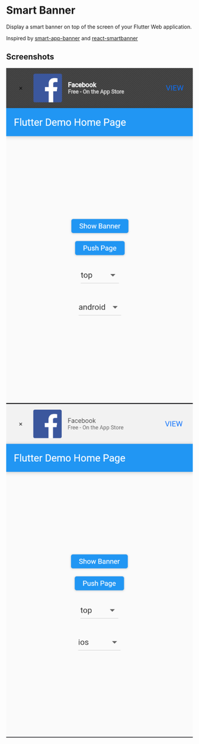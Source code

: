 # Smart Banner

Display a smart banner on top of the screen of your Flutter Web application.

Inspired by [smart-app-banner](https://github.com/kudago/smart-app-banner/) and [react-smartbanner](https://github.com/patw0929/react-smartbanner)

## Screenshots

![Android Style](screenshots/android_style.png)
![iOS Style](screenshots/ios_style.png)